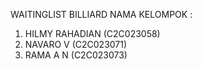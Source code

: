 WAITINGLIST BILLIARD
NAMA KELOMPOK :
1. HILMY RAHADIAN (C2C023058)
2. NAVARO V (C2C023071)
3. RAMA A N (C2C023073)
